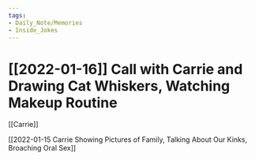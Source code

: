 ```yaml
---
tags:
- Daily_Note/Memories
- Inside_Jokes
---
```


# [[2022-01-16]] Call with Carrie and Drawing Cat Whiskers, Watching Makeup Routine

 

[[Carrie]]

[[2022-01-15 Carrie Showing Pictures of Family, Talking About Our Kinks, Broaching Oral Sex]]